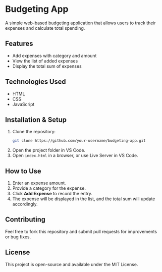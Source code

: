 # Budgeting App

A simple web-based budgeting application that allows users to track their expenses and calculate total spending.

## Features
- Add expenses with category and amount
- View the list of added expenses
- Display the total sum of expenses

## Technologies Used
- HTML
- CSS
- JavaScript

## Installation & Setup
1. Clone the repository:
   ```sh
   git clone https://github.com/your-username/budgeting-app.git
   ```
2. Open the project folder in VS Code.
3. Open `index.html` in a browser, or use Live Server in VS Code.

## How to Use
1. Enter an expense amount.
2. Provide a category for the expense.
3. Click **Add Expense** to record the entry.
4. The expense will be displayed in the list, and the total sum will update accordingly.

## Contributing
Feel free to fork this repository and submit pull requests for improvements or bug fixes.

## License
This project is open-source and available under the MIT License.

